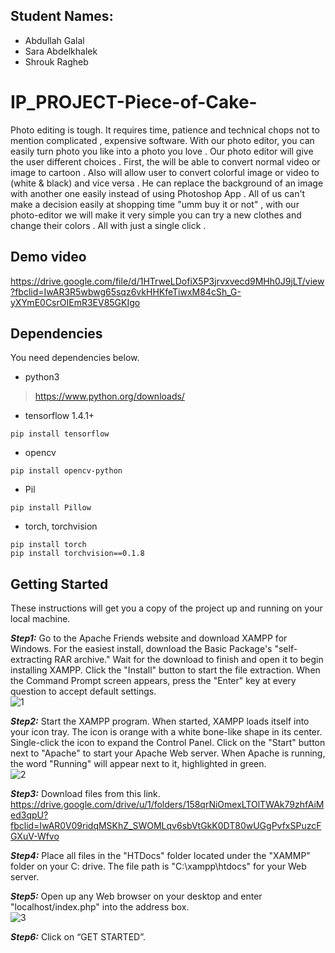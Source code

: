 ## Student Names:
* Abdullah Galal 
* Sara Abdelkhalek 
* Shrouk Ragheb 

# IP_PROJECT-Piece-of-Cake-
Photo  editing  is  tough.  It requires time, patience and technical chops  not  to  mention  complicated , expensive  software. With our photo editor, you can  easily  turn  photo  you  like  into  a  photo  you  love .
Our photo editor  will  give  the  user  different  choices . First, the will  be  able  to  convert  normal  video  or image  to  cartoon . Also will  allow  user  to  convert  colorful  image  or  video to (white & black)  and  vice versa  . He  can  replace  the  background  of  an  image  with  another  one  easily  instead of  using  Photoshop App . All  of  us  can't  make  a  decision  easily  at  shopping  time  "umm  buy  it  or  not"  ,  with  our  photo-editor  we  will  make  it  very  simple  you  can  try  a  new  clothes  and  change  their  colors .  All  with  just  a  single click .


## Demo video
https://drive.google.com/file/d/1HTrweLDofiX5P3jrvxvecd9MHh0J9jLT/view?fbclid=IwAR3R5wbwg65sqz6vkHHKfeTiwxM84cSh_G-yXYmE0CsrOIEmR3EV85GKIgo


## Dependencies
You need dependencies below.
  - python3
  > https://www.python.org/downloads/
  
  - tensorflow 1.4.1+
  ```
  pip install tensorflow
  ```
  
  - opencv
  ```
  pip install opencv-python
  ```
  
  - Pil 
  ```
  pip install Pillow
  ```
  
  - torch, torchvision
  ```
  pip install torch
  pip install torchvision==0.1.8
  ```

## Getting Started

These instructions will get you a copy of the project up and running on your local machine.

***Step1:***
Go to the Apache Friends website and download XAMPP for Windows. For the easiest install, download the Basic Package's "self-extracting RAR archive." Wait for the download to finish and open it to begin installing XAMPP. Click the "Install" button to start the file extraction. When the Command Prompt screen appears, press the "Enter" key at every question to accept default settings.<br/>
![1](https://user-images.githubusercontent.com/36415283/81510312-12f51480-9311-11ea-9c0b-5f340c0b05e4.png)

***Step2:***
Start the XAMPP program. When started, XAMPP loads itself into your icon tray. The icon is orange with a white bone-like shape in its center. Single-click the icon to expand the Control Panel. Click on the "Start" button next to "Apache" to start your Apache Web server. When Apache is running, the word "Running" will appear next to it, highlighted in green.<br/>
![2](https://user-images.githubusercontent.com/36415283/81510465-23f25580-9312-11ea-85de-4373883f78ce.png)

***Step3:***
Download files from this link.
https://drive.google.com/drive/u/1/folders/158qrNiOmexLTOlTWAk79zhfAiMed3qpU?fbclid=IwAR0V09ridqMSKhZ_SWOMLqv6sbVtGkK0DT80wUGgPvfxSPuzcFGXuV-Wfvo

***Step4:***
Place all files in the "HTDocs" folder located under the "XAMMP" folder on your C: drive. The file path is "C:\xampp\htdocs" for your Web server. 

***Step5:***
Open up any Web browser on your desktop and enter "localhost/index.php" into the address box.<br/>
![3](https://user-images.githubusercontent.com/36415283/81510483-3cfb0680-9312-11ea-8527-37321a23178c.png)

***Step6:***
Click on “GET STARTED”.

